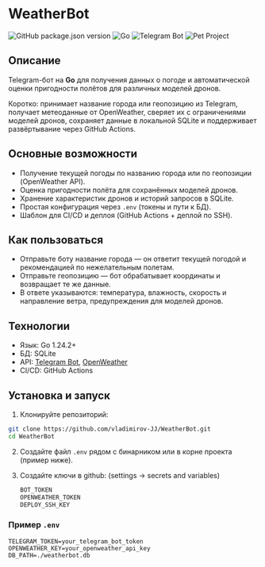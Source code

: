 # WeatherBot

![GitHub package.json version](https://img.shields.io/badge/version-1.0.3-blue)
![Go](https://img.shields.io/badge/go-1.24.2-blue)
![Telegram Bot](https://img.shields.io/badge/telegram_bot-blueviolet)
![Pet Project](https://img.shields.io/badge/pet--project-personal-brightgreen)

## Описание
Telegram-бот на **Go** для получения данных о погоде и автоматической оценки пригодности полётов для различных моделей дронов.

Коротко: принимает название города или геопозицию из Telegram, получает метеоданные от OpenWeather, сверяет их с ограничениями моделей дронов, сохраняет данные в локальной SQLite и поддерживает развёртывание через GitHub Actions.

## Основные возможности

- Получение текущей погоды по названию города или по геопозиции (OpenWeather API).
- Оценка пригодности полёта для сохранённых моделей дронов.
- Хранение характеристик дронов и историй запросов в SQLite.
- Простая конфигурация через `.env` (токены и пути к БД).
- Шаблон для CI/CD и деплоя (GitHub Actions + деплой по SSH).

## Как пользоваться

- Отправьте боту название города — он ответит текущей погодой и рекомендацией по нежелательным полетам.
- Отправьте геопозицию — бот обрабатывает координаты и возвращает те же данные.
- В ответе указываются: температура, влажность, скорость и направление ветра, предупреждения для моделей дронов.

## Технологии
- Язык: Go 1.24.2+
- БД: SQLite
- API: [Telegram Bot](https://github.com/go-telegram-bot-api/telegram-bot-api), [OpenWeather](https://openweathermap.org/)
- CI/CD: GitHub Actions

## Установка и запуск

1. Клонируйте репозиторий:

```bash
git clone https://github.com/vladimirov-JJ/WeatherBot.git
cd WeatherBot
```

2. Создайте файл `.env` рядом с бинарником или в корне проекта (пример ниже).

3. Создайте ключи в github: (settings -> secrets and variables)
   ```bash
   BOT_TOKEN
   OPENWEATHER_TOKEN
   DEPLOY_SSH_KEY

### Пример `.env`

```env
TELEGRAM_TOKEN=your_telegram_bot_token
OPENWEATHER_KEY=your_openweather_api_key
DB_PATH=./weatherbot.db